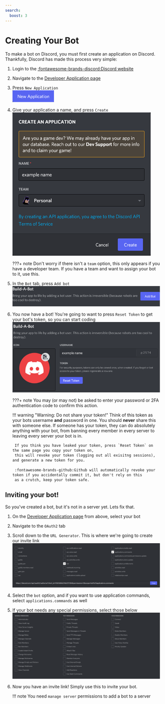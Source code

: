 ```yaml
---
search:
  boost: 3
---
```


# Creating Your Bot

To make a bot on Discord, you must first create an application on Discord. Thankfully, Discord has made this process very simple:

1. Login to the [:fontawesome-brands-discord:Discord website](https://discord.com/)

2. Navigate to the [Developer Application page](https://discord.com/developers/applications)

3. Press `New Application`
   <br>![New Application Button](../images/CreatingYourBot/NewApplication.png "The New Application Button")

4. Give your application a name, and press `Create`
    <br>![Create Application Dialogue](../images/CreatingYourBot/CreateAnApplication.png "The Create Application Dialogue")

    ???+ note
        Don't worry if there isn't a `team` option, this only appears if you have a developer team.
        If you have a team and want to assign your bot to it, use this.

5. In the `Bot` tab, press `Add bot`
    <br>![img.png](../images/CreatingYourBot/BuildABot.png "The Add bot button and text")

6. You now have a bot! You're going to want to press `Reset Token` to get your bot's token, so you can start coding
    <br>![A section that shows your bot and its token](../images/CreatingYourBot/BotUserToken.png "The bot display")

    ???+ note
        You may (or may not) be asked to enter your password or 2FA authentication code to confirm this action.

    !!! warning "Warning: Do not share your token!"
        Think of this token as your bots username **and** password in one. You should **never** share this with someone else.
        If someone has your token, they can do absolutely anything with your bot, from banning every member in every server to
        leaving every server your bot is in.

        If you think you have leaked your token, press `Reset Token` on the same page you copy your token on,
        this will revoke your token (logging out all exisitng sessions), and generate a new token for you.

        :fontawesome-brands-github:Github will automatically revoke your token if you accidentally commit it, but don't rely on this
        as a crutch, keep your token safe.


## Inviting your bot!

So you've created a bot, but it's not in a server yet. Lets fix that.

1. On the [Developer Application page](https://discord.com/developers/applications) from above, select your bot

2. Navigate to the `OAuth2` tab

3. Scroll down to the `URL Generator`. This is where we're going to create our invite link
    <br>![A widget that creates your invite link](../images/CreatingYourBot/oauth2Gen.png "The invite oauth2 generator")

4. Select the `bot` option, and if you want to use application commands, select `applications.commands` as well

5. If your bot needs any special permissions, select those below
    <br>![A widget that lets you pick what your bot's permissions are](../images/CreatingYourBot/botPerms.png "Bot Permissions")

6. Now you have an invite link! Simply use this to invite your bot.

    !!! note
        You need `manage server` permissions to add a bot to a server
